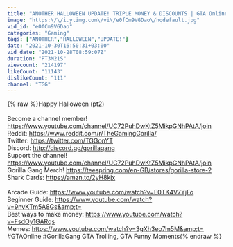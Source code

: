 ```yaml
---
title: "ANOTHER HALLOWEEN UPDATE! TRIPLE MONEY & DISCOUNTS | GTA Online Weekly Update"
image: "https:\/\/i.ytimg.com\/vi\/e0fCm9VGDao\/hqdefault.jpg"
vid_id: "e0fCm9VGDao"
categories: "Gaming"
tags: ["ANOTHER","HALLOWEEN","UPDATE!"]
date: "2021-10-30T16:50:31+03:00"
vid_date: "2021-10-28T08:59:07Z"
duration: "PT3M21S"
viewcount: "214197"
likeCount: "11143"
dislikeCount: "111"
channel: "TGG"
---
```

{% raw %}Happy Halloween (pt2)<br /><br />Become a channel member! <a rel="nofollow" target="blank" href="https://www.youtube.com/channel/UC72PuhDwKtZ5MikpGNhPAtA/join">https://www.youtube.com/channel/UC72PuhDwKtZ5MikpGNhPAtA/join</a><br />Reddit: <a rel="nofollow" target="blank" href="https://www.reddit.com/r/TheGamingGorilla/">https://www.reddit.com/r/TheGamingGorilla/</a><br />Twitter: <a rel="nofollow" target="blank" href="https://twitter.com/TGGonYT">https://twitter.com/TGGonYT</a><br />Discord: <a rel="nofollow" target="blank" href="http://discord.gg/gorillagang">http://discord.gg/gorillagang</a><br />Support the channel! <a rel="nofollow" target="blank" href="https://www.youtube.com/channel/UC72PuhDwKtZ5MikpGNhPAtA/join">https://www.youtube.com/channel/UC72PuhDwKtZ5MikpGNhPAtA/join</a><br />Gorilla Gang Merch! <a rel="nofollow" target="blank" href="https://teespring.com/en-GB/stores/gorilla-store-2">https://teespring.com/en-GB/stores/gorilla-store-2</a><br />Shark Cards: <a rel="nofollow" target="blank" href="https://amzn.to/2yH8kjx">https://amzn.to/2yH8kjx</a><br /><br />Arcade Guide: <a rel="nofollow" target="blank" href="https://www.youtube.com/watch?v=E0TK4V7YjFo">https://www.youtube.com/watch?v=E0TK4V7YjFo</a><br />Beginner Guide: <a rel="nofollow" target="blank" href="https://www.youtube.com/watch?v=9nvKTm5A8Gs&amp;t=">https://www.youtube.com/watch?v=9nvKTm5A8Gs&amp;t=</a><br />Best ways to make money: <a rel="nofollow" target="blank" href="https://www.youtube.com/watch?v=FsdOy1GARqs">https://www.youtube.com/watch?v=FsdOy1GARqs</a><br />Memes: <a rel="nofollow" target="blank" href="https://www.youtube.com/watch?v=3gXh3eo7m5M&amp;t=">https://www.youtube.com/watch?v=3gXh3eo7m5M&amp;t=</a><br />#GTAOnline  #GorillaGang GTA Trolling, GTA Funny Moments{% endraw %}
